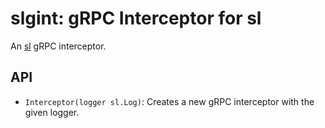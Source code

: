 # slgint: gRPC Interceptor for sl

An [sl](https://github.com/hashamali/sl) gRPC interceptor.

## API

* `Interceptor(logger sl.Log)`: Creates a new gRPC interceptor with the given logger.